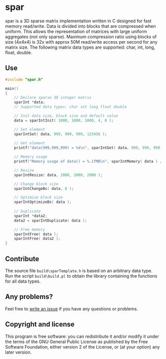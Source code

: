  spar
=================================================

spar is a 3D sparse matrix implementation written in C designed for fast memory read/write. Data is divided into blocks that are compressed when uniform. This allows the representation of matrices with large uniform aggregates (not only sparse). Maximum compression ratio using blocks of size (4x4x4) is 32x with approx 50M read/write access per second for any matrix size. The following matrix data types are supported: char, int, long, float, double.


Use
----------------------

```C
#include "spar.h"

main()
{
	// Declare sparse 3D integer matrix
	sparInt *data;
	// Supported data types: char int long float double

	// Init data size, block size and default value
	data = sparIntInit( 1000, 1000, 1000, 4, 0 );

	// Set element
	sparIntSet( data, 999, 999, 999, 123456 );
	
	// Get element
	printf("data(999,999,999) = %d\n", sparIntGet( data, 999, 999, 999 ));

	// Memory usage
	printf("Memory usage of data() = %.1fMB\n", sparIntMemory( data ) / 1024. / 1024. );

	// Resize
	sparIntResize( data, 2000, 2000, 2000 );

	// Change block size
	sparIntChangeBs( data, 8 );

	// Optimize block size
	sparIntOptimizeBs( data );
	
	// Duplicate
	sparInt *data2;
	data2 = sparIntDuplicate( data );

	// Free memory
	sparIntFree( data );
	sparIntFree( data2 );
}
```

Contribute
----------------------

The source file `build\sparTemplate.h` is based on an arbitrary data type. Run the script `build\build.pl` to obtain the library containing the functions for all data types.


Any problems?
-------------
Feel free to [write an issue](https://github.com/B0RJA/sparMatrix/issues) if you have any questions or problems.


Copyright and license
---------------------

This program is free software: you can redistribute it and/or modify it under the terms of the GNU General Public License as published by the Free Software Foundation, either version 2 of the License, or (at your option) any later version.

